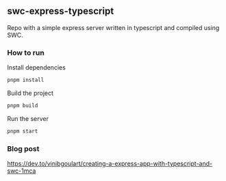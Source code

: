 ## swc-express-typescript

Repo with a simple express server written in typescript and compiled using SWC.

### How to run

Install dependencies

```bash
pnpm install
```

Build the project

```bash
pnpm build
```

Run the server

```bash
pnpm start
```

### Blog post

https://dev.to/vinibgoulart/creating-a-express-app-with-typescript-and-swc-1mca